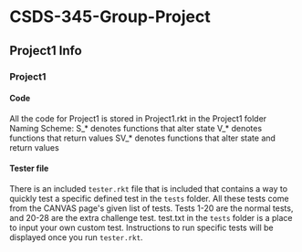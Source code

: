 # CSDS-345-Group-Project

## Project1 Info

### Project1

#### Code
All the code for Project1 is stored in Project1.rkt in the Project1 folder
Naming Scheme: S_* denotes functions that alter state
               V_* denotes functions that return values
               SV_* denotes functions that alter state and return values

#### Tester file
There is an included `tester.rkt` file that is included that contains a way to quickly test a specific defined
test in the `tests` folder. All these tests come from the CANVAS page's given list of tests. Tests 1-20 are the
normal tests, and 20-28 are the extra challenge test. test.txt in the `tests` folder is a place to input your
own custom test. Instructions to run specific tests will be displayed once you run `tester.rkt`.
